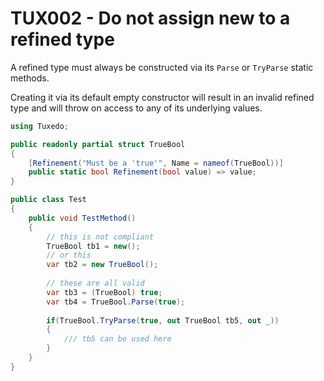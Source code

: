 # TUX002 - Do not assign new to a refined type

A refined type must always be constructed via its `Parse` or `TryParse`
static methods.

Creating it via its default empty constructor will result in an invalid refined
type and will throw on access to any of its underlying values.

```csharp
using Tuxedo;

public readonly partial struct TrueBool
{
    [Refinement("Must be a 'true'", Name = nameof(TrueBool))]
    public static bool Refinement(bool value) => value;
}

public class Test
{
    public void TestMethod()
    {
        // this is not compliant
        TrueBool tb1 = new();
        // or this
        var tb2 = new TrueBool();
        
        // these are all valid
        var tb3 = (TrueBool) true;
        var tb4 = TrueBool.Parse(true);
        
        if(TrueBool.TryParse(true, out TrueBool tb5, out _))
        {
            /// tb5 can be used here
        }        
    }
}
```
